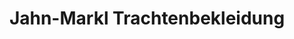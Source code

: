 ---
title: "Jahn-Markl Trachtenbekleidung"
url: /salzburg/jahn-markl-trachtenbekleidung/
shop: Kleidung
---